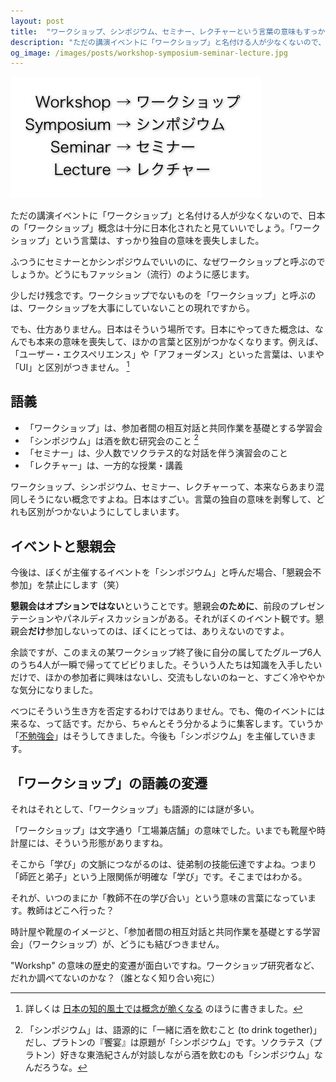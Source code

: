 ```yaml
---
layout: post
title:  "ワークショップ、シンポジウム、セミナー、レクチャーという言葉の意味もすっかり日本化"
description: "ただの講演イベントに「ワークショップ」と名付ける人が少なくないので、日本の「ワークショップ」概念は十分に日本化されたと見ていいでしょう。「ワークショップ」という言葉は、すっかり独自の意味を喪失しました。感慨深いですね。"
og_image: /images/posts/workshop-symposium-seminar-lecture.jpg
---
```


<div class="eye-catch"><img src="/images/posts/workshop-symposium-seminar-lecture.jpg"></div>

ただの講演イベントに「ワークショップ」と名付ける人が少なくないので、日本の「ワークショップ」概念は十分に日本化されたと見ていいでしょう。「ワークショップ」という言葉は、すっかり独自の意味を喪失しました。

ふつうにセミナーとかシンポジウムでいいのに、なぜワークショップと呼ぶのでしょうか。どうにもファッション（流行）のように感じます。

少しだけ残念です。ワークショップでないものを「ワークショップ」と呼ぶのは、ワークショップを大事にしていないことの現れですから。

でも、仕方ありません。日本はそういう場所です。日本にやってきた概念は、なんでも本来の意味を喪失して、ほかの言葉と区別がつかなくなります。例えば、「ユーザー・エクスペリエンス」や「アフォーダンス」といった言葉は、いまや「UI」と区別がつきません。 [^japanization]

## 語義

- 「ワークショップ」は、参加者間の相互対話と共同作業を基礎とする学習会
- 「シンポジウム」は酒を飲む研究会のこと [^symposium]
- 「セミナー」は、少人数でソクラテス的な対話を伴う演習会のこと
- 「レクチャー」は、一方的な授業・講義

ワークショップ、シンポジウム、セミナー、レクチャーって、本来ならあまり混同しそうにない概念ですよね。日本はすごい。言葉の独自の意味を剥奪して、どれも区別がつかないようにしてしまいます。

## イベントと懇親会

今後は、ぼくが主催するイベントを「シンポジウム」と呼んだ場合、「懇親会不参加」を禁止にします（笑）

**懇親会はオプションではない**ということです。懇親会**のために**、前段のプレゼンテーションやパネルディスカッションがある。それがぼくのイベント観です。懇親会**だけ**参加しないってのは、ぼくにとっては、ありえないのですよ。

余談ですが、このまえの某ワークショップ終了後に自分の属してたグループ6人のうち4人が一瞬で帰っててビビりました。そういう人たちは知識を入手したいだけで、ほかの参加者に興味はないし、交流もしないのねーと、すごく冷ややかな気分になりました。

べつにそういう生き方を否定するわけではありません。でも、俺のイベントには来るな、って話です。だから、ちゃんとそう分かるように集客します。ていうか「[不勉強会](http://zerobase.jp/blog/book-dinner.html)」はそうしてきました。今後も「シンポジウム」を主催していきます。

## 「ワークショップ」の語義の変遷

それはそれとして、「ワークショップ」も語源的には謎が多い。

「ワークショップ」は文字通り「工場兼店舗」の意味でした。いまでも靴屋や時計屋には、そういう形態がありますね。

そこから「学び」の文脈につながるのは、徒弟制の技能伝達ですよね。つまり「師匠と弟子」という上限関係が明確な「学び」です。そこまではわかる。

それが、いつのまにか「教師不在の学び合い」という意味の言葉になっています。教師はどこへ行った？

時計屋や靴屋のイメージと、「参加者間の相互対話と共同作業を基礎とする学習会」（ワークショップ）が、どうにも結びつきません。

"Workshp" の意味の歴史的変遷が面白いですね。ワークショップ研究者など、だれか調べてないのかな？（誰となく知り合い宛に）

[^symposium]: 「シンポジウム」は、語源的に「一緒に酒を飲むこと (to drink together)」だし、プラトンの『饗宴』は原題が「シンポジウム」です。ソクラテス（プラトン）好きな東浩紀さんが対談しながら酒を飲むのも「シンポジウム」なんだろうな。

[^japanization]: 詳しくは [日本の知的風土では概念が脆くなる](/blog/japanese-intelligence-atmosphere) のほうに書きました。
